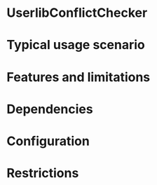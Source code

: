 # UserlibConflictChecker
# Typical usage scenario
# Features and limitations
# Dependencies
# Configuration
# Restrictions
